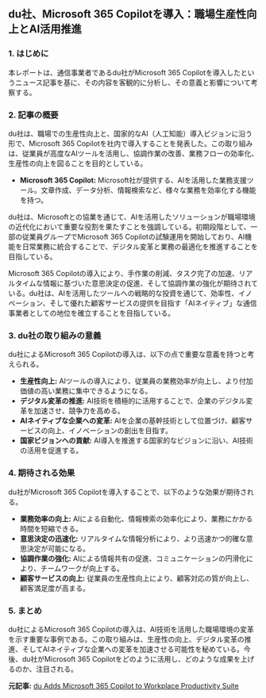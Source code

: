 ## du社、Microsoft 365 Copilotを導入：職場生産性向上とAI活用推進

### 1. はじめに

本レポートは、通信事業者であるdu社がMicrosoft 365 Copilotを導入したというニュース記事を基に、その内容を客観的に分析し、その意義と影響について考察する。

### 2. 記事の概要

du社は、職場での生産性向上と、国家的なAI（人工知能）導入ビジョンに沿う形で、Microsoft 365 Copilotを社内で導入することを発表した。この取り組みは、従業員が高度なAIツールを活用し、協調作業の改善、業務フローの効率化、生産性の向上を図ることを目的としている。

* **Microsoft 365 Copilot:** Microsoft社が提供する、AIを活用した業務支援ツール。文章作成、データ分析、情報検索など、様々な業務を効率化する機能を持つ。

du社は、Microsoftとの協業を通じて、AIを活用したソリューションが職場環境の近代化において重要な役割を果たすことを強調している。初期段階として、一部の従業員グループでMicrosoft 365 Copilotの試験運用を開始しており、AI機能を日常業務に統合することで、デジタル変革と業務の最適化を推進することを目指している。

Microsoft 365 Copilotの導入により、手作業の削減、タスク完了の加速、リアルタイムな情報に基づいた意思決定の促進、そして協調作業の強化が期待されている。du社は、AIを活用したツールへの戦略的な投資を通じて、効率性、イノベーション、そして優れた顧客サービスの提供を目指す「AIネイティブ」な通信事業者としての地位を確立することを目指している。

### 3. du社の取り組みの意義

du社によるMicrosoft 365 Copilotの導入は、以下の点で重要な意義を持つと考えられる。

* **生産性向上:** AIツールの導入により、従業員の業務効率が向上し、より付加価値の高い業務に集中できるようになる。
* **デジタル変革の推進:** AI技術を積極的に活用することで、企業のデジタル変革を加速させ、競争力を高める。
* **AIネイティブな企業への変革:** AIを企業の基幹技術として位置づけ、顧客サービスの向上、イノベーションの創出を目指す。
* **国家ビジョンへの貢献:** AI導入を推進する国家的なビジョンに沿い、AI技術の活用を促進する。

### 4. 期待される効果

du社がMicrosoft 365 Copilotを導入することで、以下のような効果が期待される。

* **業務効率の向上:** AIによる自動化、情報検索の効率化により、業務にかかる時間を短縮できる。
* **意思決定の迅速化:** リアルタイムな情報分析により、より迅速かつ的確な意思決定が可能になる。
* **協調作業の強化:** AIによる情報共有の促進、コミュニケーションの円滑化により、チームワークが向上する。
* **顧客サービスの向上:** 従業員の生産性向上により、顧客対応の質が向上し、顧客満足度が高まる。

### 5. まとめ

du社によるMicrosoft 365 Copilotの導入は、AI技術を活用した職場環境の変革を示す重要な事例である。この取り組みは、生産性の向上、デジタル変革の推進、そしてAIネイティブな企業への変革を加速させる可能性を秘めている。今後、du社がMicrosoft 365 Copilotをどのように活用し、どのような成果を上げるのか、注目される。



**元記事:** [du Adds Microsoft 365 Copilot to Workplace Productivity Suite](https://www.thefastmode.com/technology-solutions/40274-du-introduces-microsoft-365-copilot-to-boost-workplace-productivity)